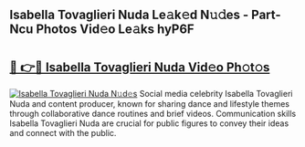 ## Isabella Tovaglieri Nuda Le𝚊k𝚎d N𝚞𝚍es - Part-Ncu Photos Vid𝚎o Le𝚊ks hyP6F

# <h2><a href="http://fbf9oo7.evod.top/?m=Isabella+Tovaglieri+Nuda">🔗 👉🔴 Isabella Tovaglieri Nuda Vid𝚎o Ph𝚘t𝚘s</a></h2>

[![Isabella Tovaglieri Nuda N𝚞d𝚎s](https://i.imgur.com/8V9OHl7.gif)](http://fbf9oo7.evod.top/?m=Isabella+Tovaglieri+Nuda)
Social media celebrity Isabella Tovaglieri Nuda and content producer, known for sharing dance and lifestyle themes through collaborative dance routines and brief videos. Communication skills Isabella Tovaglieri Nuda are crucial for public figures to convey their ideas and connect with the public. 
